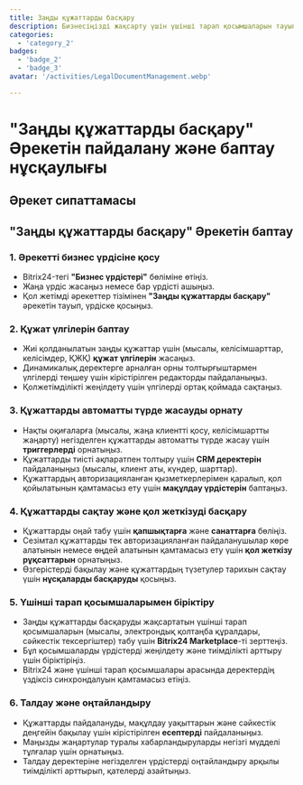 ```yaml
---
title: Заңды құжаттарды басқару
description: Бизнесіңізді жақсарту үшін үшінші тарап қосымшаларын тауып, біріктіріңіз.
categories: 
  - 'category_2'
badges: 
  - 'badge_2'
  - 'badge_3'
avatar: '/activities/LegalDocumentManagement.webp'

---
```

# "Заңды құжаттарды басқару" Әрекетін пайдалану және баптау нұсқаулығы

## Әрекет сипаттамасы

## **"Заңды құжаттарды басқару" Әрекетін баптау**

### 1. Әрекетті бизнес үрдісіне қосу
- Bitrix24-тегі **"Бизнес үрдістері"** бөліміне өтіңіз.
- Жаңа үрдіс жасаңыз немесе бар үрдісті ашыңыз.
- Қол жетімді әрекеттер тізімінен **"Заңды құжаттарды басқару"** әрекетін тауып, үрдіске қосыңыз.

### 2. Құжат үлгілерін баптау
- Жиі қолданылатын заңды құжаттар үшін (мысалы, келісімшарттар, келісімдер, ҚЖҚ) **құжат үлгілерін** жасаңыз.
- Динамикалық деректерге арналған орны толтырғыштармен үлгілерді теңшеу үшін кірістірілген редакторды пайдаланыңыз.
- Қолжетімділікті жеңілдету үшін үлгілерді ортақ қоймада сақтаңыз.

### 3. Құжаттарды автоматты түрде жасауды орнату
- Нақты оқиғаларға (мысалы, жаңа клиентті қосу, келісімшартты жаңарту) негізделген құжаттарды автоматты түрде жасау үшін **триггерлерді** орнатыңыз.
- Құжаттарды тиісті ақпаратпен толтыру үшін **CRM деректерін** пайдаланыңыз (мысалы, клиент аты, күндер, шарттар).
- Құжаттардың авторизацияланған қызметкерлерімен қаралып, қол қойылатынын қамтамасыз ету үшін **мақұлдау үрдістерін** баптаңыз.

### 4. Құжаттарды сақтау және қол жеткізуді басқару
- Құжаттарды оңай табу үшін **қапшықтарға** және **санаттарға** бөліңіз.
- Сезімтал құжаттарды тек авторизацияланған пайдаланушылар көре алатынын немесе өңдей алатынын қамтамасыз ету үшін **қол жеткізу рұқсаттарын** орнатыңыз.
- Өзгерістерді бақылау және құжаттардың түзетулер тарихын сақтау үшін **нұсқаларды басқаруды** қосыңыз.

### 5. Үшінші тарап қосымшаларымен біріктіру
- Заңды құжаттарды басқаруды жақсартатын үшінші тарап қосымшаларын (мысалы, электрондық қолтаңба құралдары, сәйкестік тексергіштер) табу үшін **Bitrix24 Marketplace**-ті зерттеңіз.
- Бұл қосымшаларды үрдістерді жеңілдету және тиімділікті арттыру үшін біріктіріңіз.
- Bitrix24 және үшінші тарап қосымшалары арасында деректердің үздіксіз синхрондалуын қамтамасыз етіңіз.

### 6. Талдау және оңтайландыру
- Құжаттарды пайдалануды, мақұлдау уақыттарын және сәйкестік деңгейін бақылау үшін кірістірілген **есептерді** пайдаланыңыз.
- Маңызды жаңартулар туралы хабарландыруларды негізгі мүдделі тұлғалар үшін орнатыңыз.
- Талдау деректеріне негізделген үрдістерді оңтайландыру арқылы тиімділікті арттырып, қателерді азайтыңыз.